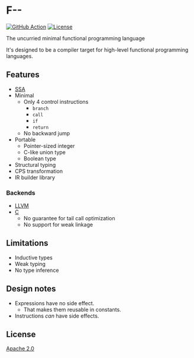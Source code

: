 # F--

[![GitHub Action](https://img.shields.io/github/workflow/status/raviqqe/fmm/test?style=flat-square)](https://github.com/raviqqe/fmm/actions?query=workflow%3Atest)
[![License](https://img.shields.io/github/license/raviqqe/fmm.svg?style=flat-square)](LICENSE)

The uncurried minimal functional programming language

It's designed to be a compiler target for high-level functional programming languages.

## Features

- [SSA](https://en.wikipedia.org/wiki/Static_single_assignment_form)
- Minimal
  - Only 4 control instructions
    - `branch`
    - `call`
    - `if`
    - `return`
  - No backward jump
- Portable
  - Pointer-sized integer
  - C-like union type
  - Boolean type
- Structural typing
- CPS transformation
- IR builder library

### Backends

- [LLVM](fmm-llvm)
- [C](fmm-c)
  - No guarantee for tail call optimization
  - No support for weak linkage

## Limitations

- Inductive types
- Weak typing
- No type inference

## Design notes

- Expressions have no side effect.
  - That makes them reusable in constants.
- Instructions _can_ have side effects.

## License

[Apache 2.0](LICENSE)

